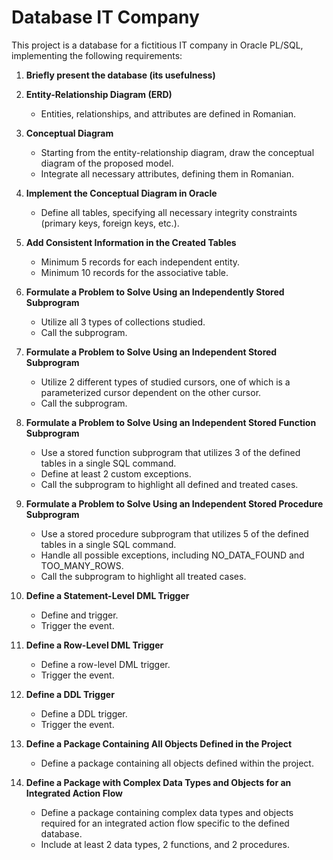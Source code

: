 # Database IT Company

This project is a database for a fictitious IT company in Oracle PL/SQL, implementing the following requirements:

1. **Briefly present the database (its usefulness)**

2. **Entity-Relationship Diagram (ERD)**

   - Entities, relationships, and attributes are defined in Romanian.

3. **Conceptual Diagram**

   - Starting from the entity-relationship diagram, draw the conceptual diagram of the proposed model.
   - Integrate all necessary attributes, defining them in Romanian.

4. **Implement the Conceptual Diagram in Oracle**

   - Define all tables, specifying all necessary integrity constraints (primary keys, foreign keys, etc.).

5. **Add Consistent Information in the Created Tables**

   - Minimum 5 records for each independent entity.
   - Minimum 10 records for the associative table.

6. **Formulate a Problem to Solve Using an Independently Stored Subprogram**

   - Utilize all 3 types of collections studied.
   - Call the subprogram.

7. **Formulate a Problem to Solve Using an Independent Stored Subprogram**

   - Utilize 2 different types of studied cursors, one of which is a parameterized cursor dependent on the other cursor.
   - Call the subprogram.

8. **Formulate a Problem to Solve Using an Independent Stored Function Subprogram**

   - Use a stored function subprogram that utilizes 3 of the defined tables in a single SQL command.
   - Define at least 2 custom exceptions.
   - Call the subprogram to highlight all defined and treated cases.

9. **Formulate a Problem to Solve Using an Independent Stored Procedure Subprogram**

   - Use a stored procedure subprogram that utilizes 5 of the defined tables in a single SQL command.
   - Handle all possible exceptions, including NO_DATA_FOUND and TOO_MANY_ROWS.
   - Call the subprogram to highlight all treated cases.

10. **Define a Statement-Level DML Trigger**

    - Define and trigger.
    - Trigger the event.

11. **Define a Row-Level DML Trigger**

    - Define a row-level DML trigger.
    - Trigger the event.

12. **Define a DDL Trigger**

    - Define a DDL trigger.
    - Trigger the event.

13. **Define a Package Containing All Objects Defined in the Project**

    - Define a package containing all objects defined within the project.

14. **Define a Package with Complex Data Types and Objects for an Integrated Action Flow**

    - Define a package containing complex data types and objects required for an integrated action flow specific to the defined database.
    - Include at least 2 data types, 2 functions, and 2 procedures.
